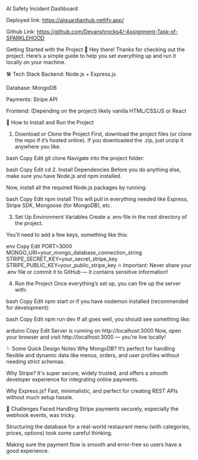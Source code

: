 AI Safety Incident
Dashboard

Deployed link: https://aiguardianhub.netlify.app/

Github Link: https://github.com/Devanshrocks4/-Assignment-Task-of-SPARKLEHOOD

Getting Started with the Project 🚀
Hey there! Thanks for checking out the project.
Here’s a simple guide to help you set everything up and run it locally on your machine.

🛠 Tech Stack
Backend: Node.js + Express.js

Database: MongoDB

Payments: Stripe API

Frontend: (Depending on the project) likely vanilla HTML/CSS/JS or React

🧰 How to Install and Run the Project
1. Download or Clone the Project
First, download the project files (or clone the repo if it’s hosted online).
If you downloaded the .zip, just unzip it anywhere you like.

bash
Copy
Edit
git clone <repository-link>
Navigate into the project folder:

bash
Copy
Edit
cd <your-project-folder>
2. Install Dependencies
Before you do anything else, make sure you have Node.js and npm installed.

Now, install all the required Node.js packages by running:

bash
Copy
Edit
npm install
This will pull in everything needed like Express, Stripe SDK, Mongoose (for MongoDB), etc.

3. Set Up Environment Variables
Create a .env file in the root directory of the project.

You'll need to add a few keys, something like this:

env
Copy
Edit
PORT=3000
MONGO_URI=your_mongo_database_connection_string
STRIPE_SECRET_KEY=your_secret_stripe_key
STRIPE_PUBLIC_KEY=your_public_stripe_key
🔥 Important: Never share your .env file or commit it to GitHub — it contains sensitive information!

4. Run the Project
Once everything’s set up, you can fire up the server with:

bash
Copy
Edit
npm start
or if you have nodemon installed (recommended for development):

bash
Copy
Edit
npm run dev
If all goes well, you should see something like:

arduino
Copy
Edit
Server is running on http://localhost:3000
Now, open your browser and visit http://localhost:3000 — you're live locally!

✨ Some Quick Design Notes
Why MongoDB?
It’s perfect for handling flexible and dynamic data like menus, orders, and user profiles without needing strict schemas.

Why Stripe?
It's super secure, widely trusted, and offers a smooth developer experience for integrating online payments.

Why Express.js?
Fast, minimalistic, and perfect for creating REST APIs without much setup hassle.

🚧 Challenges Faced
Handling Stripe payments securely, especially the webhook events, was tricky.

Structuring the database for a real-world restaurant menu (with categories, prices, options) took some careful thinking.

Making sure the payment flow is smooth and error-free so users have a good experience.
